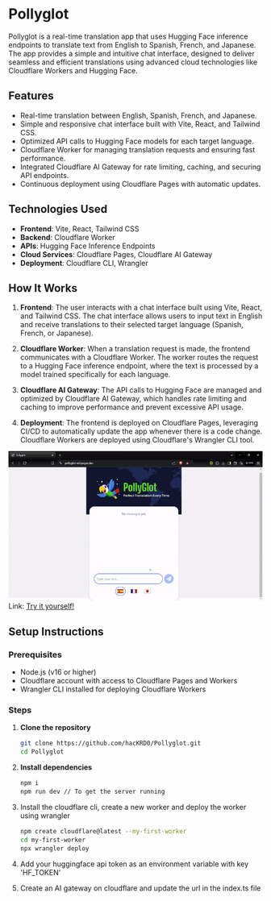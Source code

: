 # Pollyglot

Pollyglot is a real-time translation app that uses Hugging Face inference endpoints to translate text from English to Spanish, French, and Japanese. The app provides a simple and intuitive chat interface, designed to deliver seamless and efficient translations using advanced cloud technologies like Cloudflare Workers and Hugging Face.

## Features

- Real-time translation between English, Spanish, French, and Japanese.
- Simple and responsive chat interface built with Vite, React, and Tailwind CSS.
- Optimized API calls to Hugging Face models for each target language.
- Cloudflare Worker for managing translation requests and ensuring fast performance.
- Integrated Cloudflare AI Gateway for rate limiting, caching, and securing API endpoints.
- Continuous deployment using Cloudflare Pages with automatic updates.

## Technologies Used

- **Frontend**: Vite, React, Tailwind CSS
- **Backend**: Cloudflare Worker
- **APIs**: Hugging Face Inference Endpoints
- **Cloud Services**: Cloudflare Pages, Cloudflare AI Gateway
- **Deployment**: Cloudflare CLI, Wrangler

## How It Works

1. **Frontend**: The user interacts with a chat interface built using Vite, React, and Tailwind CSS. The chat interface allows users to input text in English and receive translations to their selected target language (Spanish, French, or Japanese).

2. **Cloudflare Worker**: When a translation request is made, the frontend communicates with a Cloudflare Worker. The worker routes the request to a Hugging Face inference endpoint, where the text is processed by a model trained specifically for each language.

3. **Cloudflare AI Gateway**: The API calls to Hugging Face are managed and optimized by Cloudflare AI Gateway, which handles rate limiting and caching to improve performance and prevent excessive API usage.

4. **Deployment**: The frontend is deployed on Cloudflare Pages, leveraging CI/CD to automatically update the app whenever there is a code change. Cloudflare Workers are deployed using Cloudflare's Wrangler CLI tool.

![Pollyglot Demo](/demo.gif)
Link: [Try it yourself!](https://pollyglot-esf.pages.dev/)

## Setup Instructions

### Prerequisites

- Node.js (v16 or higher)
- Cloudflare account with access to Cloudflare Pages and Workers
- Wrangler CLI installed for deploying Cloudflare Workers

### Steps

1. **Clone the repository**

    ```bash
    git clone https://github.com/hacKRD0/Pollyglot.git
    cd Pollyglot
    ```
2. **Install dependencies**
    ```bash
    npm i
    npm run dev // To get the server running
    ```
3. Install the cloudflare cli, create a new worker and deploy the worker using wrangler
    ```bash
    npm create cloudflare@latest --my-first-worker
    cd my-first-worker
    npx wrangler deploy
    ```
4. Add your huggingface api token as an environment variable with key 'HF_TOKEN'
5. Create an AI gateway on cloudflare and update the url in the index.ts file
